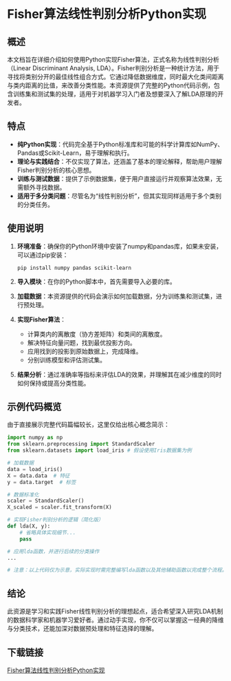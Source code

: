 # Fisher算法线性判别分析Python实现

## 概述

本文档旨在详细介绍如何使用Python实现Fisher算法，正式名称为线性判别分析（Linear Discriminant Analysis, LDA）。Fisher判别分析是一种统计方法，用于寻找将类别分开的最佳线性组合方式。它通过降低数据维度，同时最大化类间距离与类内距离的比值，来改善分类性能。本资源提供了完整的Python代码示例，包含训练集和测试集的处理，适用于对机器学习入门者及想要深入了解LDA原理的开发者。

## 特点

- **纯Python实现**：代码完全基于Python标准库和可能的科学计算库如NumPy、Pandas或Scikit-Learn，易于理解和执行。
- **理论与实践结合**：不仅实现了算法，还涵盖了基本的理论解释，帮助用户理解Fisher判别分析的核心思想。
- **训练与测试数据**：提供了示例数据集，便于用户直接运行并观察算法效果，无需额外寻找数据。
- **适用于多分类问题**：尽管名为“线性判别分析”，但其实现同样适用于多个类别的分类任务。

## 使用说明

1. **环境准备**：确保你的Python环境中安装了numpy和pandas库，如果未安装，可以通过pip安装：
    ```
    pip install numpy pandas scikit-learn
    ```

2. **导入模块**：在你的Python脚本中，首先需要导入必要的库。

3. **加载数据**：本资源提供的代码会演示如何加载数据，分为训练集和测试集，进行预处理。

4. **实现Fisher算法**：
   - 计算类内的离散度（协方差矩阵）和类间的离散度。
   - 解决特征向量问题，找到最优投影方向。
   - 应用找到的投影到原始数据上，完成降维。
   - 分别训练模型和评估测试集。

5. **结果分析**：通过准确率等指标来评估LDA的效果，并理解其在减少维度的同时如何保持或提高分类性能。

## 示例代码概览

由于直接展示完整代码篇幅较长，这里仅给出核心概念简示：

```python
import numpy as np
from sklearn.preprocessing import StandardScaler
from sklearn.datasets import load_iris # 假设使用Iris数据集为例

# 加载数据
data = load_iris()
X = data.data  # 特征
y = data.target  # 标签

# 数据标准化
scaler = StandardScaler()
X_scaled = scaler.fit_transform(X)

# 实现Fisher判别分析的逻辑（简化版）
def lda(X, y):
    # 省略具体实现细节...
    pass

# 应用lda函数，并进行后续的分类操作
...

# 注意：以上代码仅为示意，实际实现时需完整编写lda函数以及其他辅助函数以完成整个流程。
```

## 结论

此资源是学习和实践Fisher线性判别分析的理想起点，适合希望深入研究LDA机制的数据科学家和机器学习爱好者。通过动手实现，你不仅可以掌握这一经典的降维与分类技术，还能加深对数据预处理和特征选择的理解。

## 下载链接

[Fisher算法线性判别分析Python实现](https://pan.quark.cn/s/ad5304d5893b)